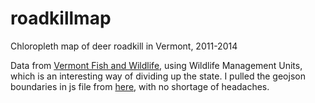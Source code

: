 # roadkillmap
Chloropleth map of deer roadkill in Vermont, 2011-2014

Data from [Vermont Fish and Wildlife](http://www.vtfishandwildlife.com/), using Wildlife Management Units, which is an interesting way of dividing up the state. I pulled the geojson boundaries in js file from [here](http://data.vtanr.opendata.arcgis.com/datasets/f7d698ab4dcf46579a462b1ebd89f21d_15), with no shortage of headaches.
